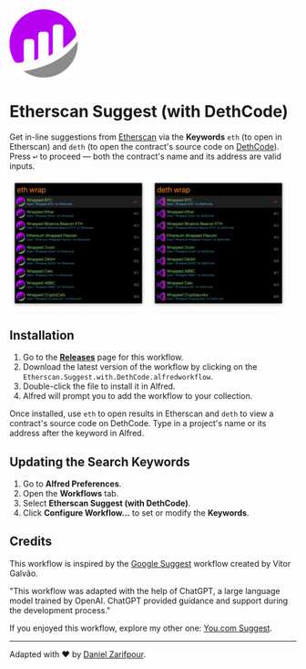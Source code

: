 <img src="icon.png" alt="dethcode logo" width="120" />

# Etherscan Suggest (with DethCode)

Get in-line suggestions from [Etherscan](https://etherscan.io) via the **Keywords** `eth` (to open in Etherscan) and `deth` (to open the contract's source code on [DethCode](https://etherscan.deth.net)). Press <kbd>↩</kbd> to proceed — both the contract's name and its address are valid inputs.

<p float="left">
  <img src="/resources/etherscan-workflow.png" width="48%" />
  <img src="/resources/dethcode-workflow.png" width="48%" />
</p>

## Installation

1. Go to the [**Releases**](https://github.com/zarifpour/alfred-etherscan-suggest/releases) page for this workflow.
2. Download the latest version of the workflow by clicking on the `Etherscan.Suggest.with.DethCode.alfredworkflow`.
3. Double-click the file to install it in Alfred.
4. Alfred will prompt you to add the workflow to your collection.

Once installed, use `eth` to open results in Etherscan and `deth` to view a contract's source code on DethCode. Type in a project's name or its address after the keyword in Alfred.

## Updating the Search Keywords

1. Go to **Alfred Preferences**.
2. Open the **Workflows** tab.
3. Select **Etherscan Suggest (with DethCode)**.
4. Click **Configure Workflow...** to set or modify the **Keywords**.

## Credits

This workflow is inspired by the [Google Suggest](https://alfred.app/workflows/alfredapp/google-suggest/) workflow created by Vítor Galvão.

"This workflow was adapted with the help of ChatGPT, a large language model trained by OpenAI. ChatGPT provided guidance and support during the development process."

If you enjoyed this workflow, explore my other one: [You.com Suggest](https://github.com/zarifpour/alfred-you-suggest/).

---

Adapted with ❤️ by [Daniel Zarifpour](https://links.dev/z).
